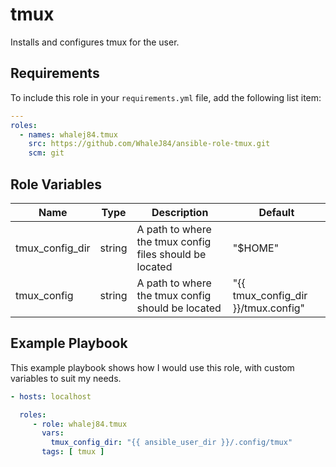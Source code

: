 tmux
=========

Installs and configures tmux for the user.

Requirements
------------

To include this role in your `requirements.yml` file, add the following list item:

```yaml
---
roles:
  - names: whalej84.tmux
    src: https://github.com/WhaleJ84/ansible-role-tmux.git
    scm: git
```

Role Variables
--------------

| Name | Type | Description | Default |
| ---- | ---- | ----------- | ------- |
| tmux\_config\_dir | string | A path to where the tmux config files should be located | "$HOME" |
| tmux\_config | string | A path to where the tmux config should be located | "{{ tmux\_config\_dir }}/tmux.config" |

Example Playbook
----------------

This example playbook shows how I would use this role, with custom variables to suit my needs.

```yaml
- hosts: localhost

  roles:
     - role: whalej84.tmux
       vars:
         tmux_config_dir: "{{ ansible_user_dir }}/.config/tmux"
       tags: [ tmux ]
```

